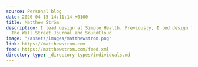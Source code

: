 ```yaml
---
source: Personal blog
date: 2020-04-15 14:11:14 +0100
title: Matthew Ström
description: I lead design at Simple Health. Previously, I led design teams at Bitly,
  The Wall Street Journal and SoundCloud.
image: "/assets/images/matthewstrom.png"
link: https://matthewstrom.com
feed: https://matthewstrom.com/feed.xml
directory-type: _directory-types/individuals.md
---
```


